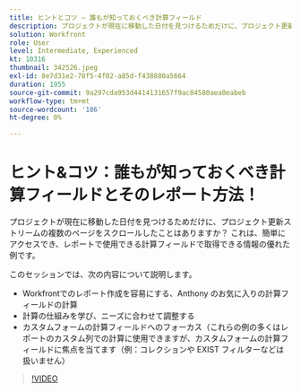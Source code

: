 ```yaml
---
title: ヒントとコツ – 誰もが知っておくべき計算フィールド
description: プロジェクトが現在に移動した日付を見つけるためだけに、プロジェクト更新ストリームの複数のページをスクロールしたことはありますか？ これは素晴らしい…（説明は 60 ～ 160 文字にする必要があります）
solution: Workfront
role: User
level: Intermediate, Experienced
kt: 10316
thumbnail: 342526.jpeg
exl-id: 8e7d31e2-78f5-4f02-a85d-f438880a5664
duration: 1955
source-git-commit: 9a297cda953d4414131657f9ac84580aea0eabeb
workflow-type: tm+mt
source-wordcount: '186'
ht-degree: 0%

---
```


# ヒント&amp;コツ：誰もが知っておくべき計算フィールドとそのレポート方法！

プロジェクトが現在に移動した日付を見つけるためだけに、プロジェクト更新ストリームの複数のページをスクロールしたことはありますか？ これは、簡単にアクセスでき、レポートで使用できる計算フィールドで取得できる情報の優れた例です。

このセッションでは、次の内容について説明します。

* Workfrontでのレポート作成を容易にする、Anthony のお気に入りの計算フィールドの計算
* 計算の仕組みを学び、ニーズに合わせて調整する
* カスタムフォームの計算フィールドへのフォーカス（これらの例の多くはレポートのカスタム列での計算に使用できますが、カスタムフォームの計算フィールドに焦点を当てます（例：コレクションや EXIST フィルターなどは扱いません）

>[!VIDEO](https://video.tv.adobe.com/v/342526/?quality=12&learn=on)
